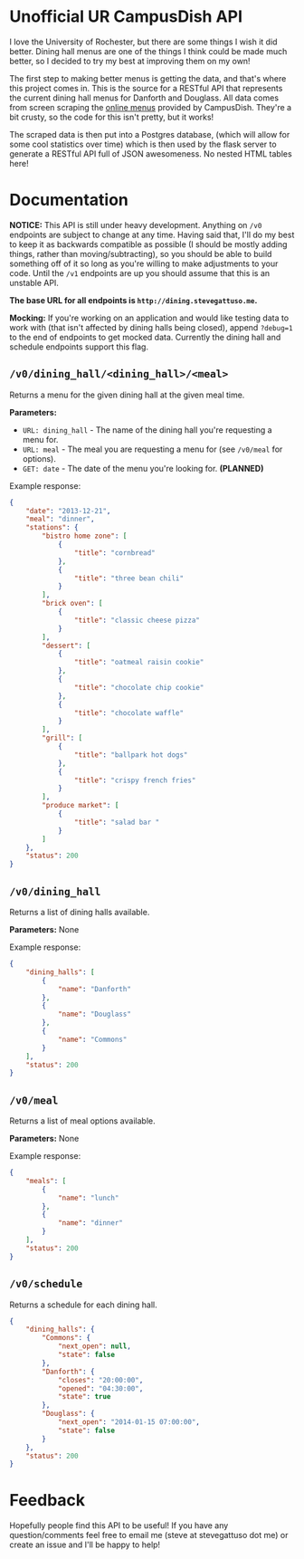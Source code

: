 Unofficial UR CampusDish API
===
I love the University of Rochester, but there are some things I wish it did better. Dining hall menus are one of the things I think could be made much better, so I decided to try my best at improving them on my own!

The first step to making better menus is getting the data, and that's where this project comes in. This is the source for a RESTful API that represents the current dining hall menus for Danforth and Douglass. All data comes from screen scraping the [online menus](http://www.campusdish.com/en-US/CSNE/Rochester/Menus/DanforthFreshFoodCompany.htm) provided by CampusDish. They're a bit crusty, so the code for this isn't pretty, but it works!

The scraped data is then put into a Postgres database, (which will allow for some cool statistics over time) which is then used by the flask server to generate a RESTful API full of JSON awesomeness. No nested HTML tables here!

Documentation
===
**NOTICE:** This API is still under heavy development. Anything on `/v0` endpoints are subject to change at any time. Having said that, I'll do my best to keep it as backwards compatible as possible (I should be mostly adding things, rather than moving/subtracting), so you should be able to build something off of it so long as you're willing to make adjustments to your code. Until the `/v1` endpoints are up you should assume that this is an unstable API.

**The base URL for all endpoints is `http://dining.stevegattuso.me`.**

**Mocking:** If you're working on an application and would like testing data to work with (that isn't affected by dining halls being closed), append `?debug=1` to the end of endpoints to get mocked data. Currently the dining hall and schedule endpoints support this flag.

## `/v0/dining_hall/<dining_hall>/<meal>`
Returns a menu for the given dining hall at the given meal time.

**Parameters:**
* `URL: dining_hall` - The name of the dining hall you're requesting a menu for.
* `URL: meal` - The meal you are requesting a menu for (see `/v0/meal` for options).
* `GET: date` - The date of the menu you're looking for. **(PLANNED)**

Example response:
```json
{
    "date": "2013-12-21", 
    "meal": "dinner", 
    "stations": {
        "bistro home zone": [
            {
                "title": "cornbread"
            }, 
            {
                "title": "three bean chili"
            }
        ], 
        "brick oven": [
            {
                "title": "classic cheese pizza"
            }
        ], 
        "dessert": [
            {
                "title": "oatmeal raisin cookie"
            }, 
            {
                "title": "chocolate chip cookie"
            }, 
            {
                "title": "chocolate waffle"
            }
        ], 
        "grill": [
            {
                "title": "ballpark hot dogs"
            }, 
            {
                "title": "crispy french fries"
            }
        ], 
        "produce market": [
            {
                "title": "salad bar "
            }
        ]
    }, 
    "status": 200
}

```

## `/v0/dining_hall`
Returns a list of dining halls available.

**Parameters:** None

Example response:
```json
{
    "dining_halls": [
        {
            "name": "Danforth"
        }, 
        {
            "name": "Douglass"
        }, 
        {
            "name": "Commons"
        }
    ], 
    "status": 200
}
```

## `/v0/meal`
Returns a list of meal options available.

**Parameters:** None

Example response:
```json
{
    "meals": [
        {
            "name": "lunch"
        }, 
        {
            "name": "dinner"
        }
    ], 
    "status": 200
}
```

## `/v0/schedule`
Returns a schedule for each dining hall.

```json
{
    "dining_halls": {
        "Commons": {
            "next_open": null, 
            "state": false
        }, 
        "Danforth": {
            "closes": "20:00:00", 
            "opened": "04:30:00", 
            "state": true
        }, 
        "Douglass": {
            "next_open": "2014-01-15 07:00:00", 
            "state": false
        }
    }, 
    "status": 200
}
```

Feedback
===
Hopefully people find this API to be useful! If you have any question/comments feel free to email me (steve at stevegattuso dot me) or create an issue and I'll be happy to help!
